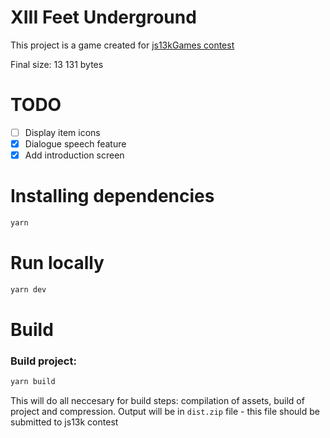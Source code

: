 # XIII Feet Underground

This project is a game created for [js13kGames contest](https://js13kgames.com/)

Final size: 13 131 bytes

# TODO
- [ ] Display item icons
- [x] Dialogue speech feature
- [x] Add introduction screen

# Installing dependencies 
``` bash
yarn
```

# Run locally
``` bash
yarn dev
```

# Build

### Build project:
``` bash
yarn build
```

This will do all neccesary for build steps: compilation of assets, build of project and compression. 
Output will be in `dist.zip` file - this file should be submitted to js13k contest
